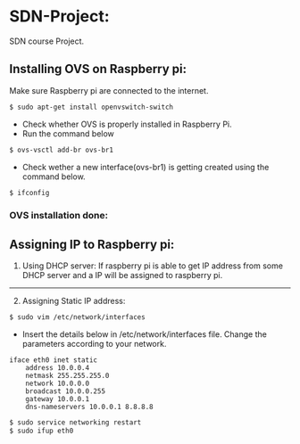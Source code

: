 # SDN-Project:

SDN course Project. 

## Installing OVS on Raspberry pi:

Make sure Raspberry pi are connected to the internet.
```sh
$ sudo apt-get install openvswitch-switch
```
- Check whether OVS is properly installed in Raspberry Pi. 
- Run the command below  
```sh
$ ovs-vsctl add-br ovs-br1
```
- Check wether a new interface(ovs-br1) is getting created using the command below.
```sh
$ ifconfig
```
### OVS installation done:


## Assigning IP to Raspberry pi:

1. Using DHCP server: 
If raspberry pi is able to get IP address from some DHCP server and a IP will be assigned to raspberry pi.
--------------

2. Assigning Static IP address:
```sh
$ sudo vim /etc/network/interfaces
```
- Insert the details below in /etc/network/interfaces file. Change the parameters according to your network.
```
iface eth0 inet static
    address 10.0.0.4
    netmask 255.255.255.0
    network 10.0.0.0
    broadcast 10.0.0.255
    gateway 10.0.0.1
    dns-nameservers 10.0.0.1 8.8.8.8
```
```sh
$ sudo service networking restart
$ sudo ifup eth0
```




